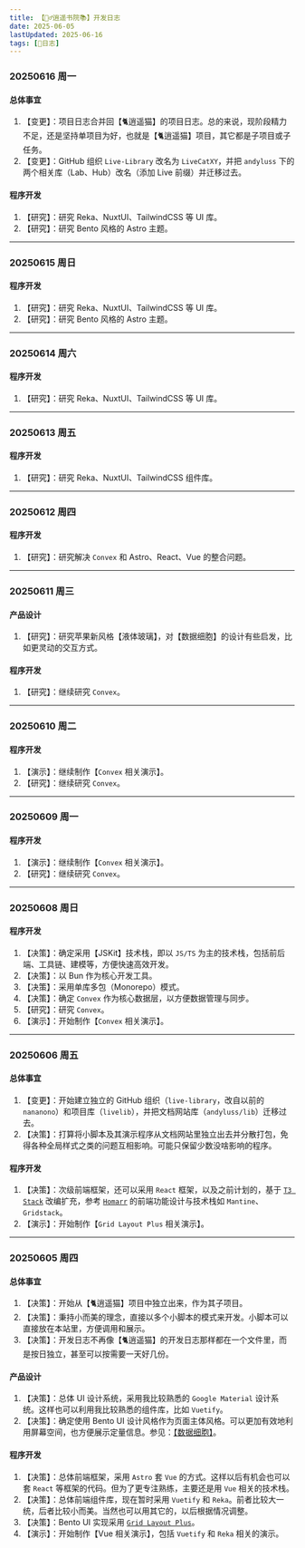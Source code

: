 ```yaml
---
title: 【🧚‍♂️逍遥书院📚】开发日志
date: 2025-06-05
lastUpdated: 2025-06-16
tags: [📅日志]
---
```


### 20250616 周一

#### 总体事宜

1. 【变更】：项目日志合并回【🐈逍遥猫】的项目日志。总的来说，现阶段精力不足，还是坚持单项目为好，也就是【🐈逍遥猫】项目，其它都是子项目或子任务。
2. 【变更】：GitHub 组织 `Live-Library` 改名为 `LiveCatXY`，并把 `andyluss` 下的两个相关库（Lab、Hub）改名（添加 Live 前缀）并迁移过去。

#### 程序开发

1. 【研究】：研究 Reka、NuxtUI、TailwindCSS 等 UI 库。
2. 【研究】：研究 Bento 风格的 Astro 主题。

---

### 20250615 周日

#### 程序开发

1. 【研究】：研究 Reka、NuxtUI、TailwindCSS 等 UI 库。
2. 【研究】：研究 Bento 风格的 Astro 主题。

---

### 20250614 周六

#### 程序开发

1. 【研究】：研究 Reka、NuxtUI、TailwindCSS 等 UI 库。

---

### 20250613 周五

#### 程序开发

1. 【研究】：研究 Reka、NuxtUI、TailwindCSS 组件库。

---

### 20250612 周四

#### 程序开发

1. 【研究】：研究解决 `Convex` 和 Astro、React、Vue 的整合问题。

---

### 20250611 周三

#### 产品设计

1. 【研究】：研究苹果新风格【液体玻璃】，对【数据细胞】的设计有些启发，比如更灵动的交互方式。

#### 程序开发

1. 【研究】：继续研究 `Convex`。

---

### 20250610 周二

#### 程序开发

1. 【演示】：继续制作【`Convex` 相关演示】。
2. 【研究】：继续研究 `Convex`。

---

### 20250609 周一

#### 程序开发

1. 【演示】：继续制作【`Convex` 相关演示】。
2. 【研究】：继续研究 `Convex`。

---

### 20250608 周日

#### 程序开发

1. 【决策】：确定采用【JSKit】技术栈，即以 `JS/TS` 为主的技术栈，包括前后端、工具链、建模等，方便快速高效开发。
2. 【决策】：以 Bun 作为核心开发工具。
3. 【决策】：采用单库多包（Monorepo）模式。
4. 【决策】：确定 `Convex` 作为核心数据层，以方便数据管理与同步。
5. 【研究】：研究 `Convex`。
6. 【演示】：开始制作【`Convex` 相关演示】。

---

### 20250606 周五

#### 总体事宜

1. 【变更】：开始建立独立的 GitHub 组织（`live-library`，改自以前的 `nananono`）和项目库（`livelib`），并把文档网站库（`andyluss/lib`）迁移过去。
2. 【决策】：打算将小脚本及其演示程序从文档网站里独立出去并分散打包，免得各种全局样式之类的问题互相影响。可能只保留少数没啥影响的程序。

#### 程序开发

1. 【决策】：次级前端框架，还可以采用 `React` 框架，以及之前计划的，基于 [`T3 Stack`](https://create.t3.gg) 改编扩充，参考 [`Homarr`](https://homarr.dev) 的前端功能设计与技术栈如 `Mantine`、`Gridstack`。
2. 【演示】：开始制作【`Grid Layout Plus` 相关演示】。

---

### 20250605 周四

#### 总体事宜

1. 【决策】：开始从【🐈逍遥猫】项目中独立出来，作为其子项目。
2. 【决策】：秉持小而美的理念，直接以多个小脚本的模式来开发。小脚本可以直接放在本站里，方便调用和展示。
3. 【决策】：开发日志不再像【🐈逍遥猫】的开发日志那样都在一个文件里，而是按日独立，甚至可以按需要一天好几份。

#### 产品设计

1. 【决策】：总体 UI 设计系统，采用我比较熟悉的 `Google Material` 设计系统。这样也可以利用我比较熟悉的组件库，比如 `Vuetify`。
2. 【决策】：确定使用 Bento UI 设计风格作为页面主体风格。可以更加有效地利用屏幕空间，也方便展示定量信息。参见：[【数据细胞】](/1-lib/6-data-cell)。

#### 程序开发

1. 【决策】：总体前端框架，采用 `Astro` 套 `Vue` 的方式。这样以后有机会也可以套 `React` 等框架的代码。但为了更专注熟练，主要还是用 `Vue` 相关的技术栈。
2. 【决策】：总体前端组件库，现在暂时采用 `Vuetify` 和 `Reka`。前者比较大一统，后者比较小而美。当然也可以用其它的，以后根据情况调整。
3. 【决策】：Bento UI 实现采用 [`Grid Layout Plus`](https://github.com/qmhc/grid-layout-plus)。
4. 【演示】：开始制作【Vue 相关演示】，包括 `Vuetify` 和 `Reka` 相关的演示。
